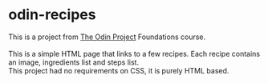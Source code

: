 # odin-recipes

This is a project from [The Odin Project](https://www.theodinproject.com/) Foundations course. </br></br>
This is a simple HTML page that links to a few recipes. Each recipe contains an image, ingredients list and steps list. 
</br>
This project had no requirements on CSS, it is purely HTML based.
